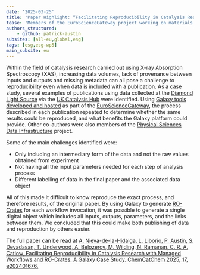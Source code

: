 ```yaml
---
date: '2025-03-25'
title: 'Paper Highlight: “Facilitating Reproducibility in Catalysis Research with Managed Workflows and RO-Crates: A Galaxy Case Study”'
tease: 'Members of the EuroScienceGateway project working on materials science use cases in the UK have co-authored a paper addressing reproducibility of catalysis experiments.'
authors_structured:
    - github: patrick-austin
subsites: [all-eu,global,esg]
tags: [esg,esg-wp5]
main_subsite: eu
---
```


Within the field of catalysis research carried out using X-ray Absorption Spectroscopy (XAS), increasing data volumes, lack of provenance between inputs and outputs and missing metadata can all pose a challenge to reproducibility even when data is included with a publication. As a case study, several examples of publications using data collected at the [Diamond Light Source](https://www.diamond.ac.uk/Home.html) via the [UK Catalysis Hub](https://ukcatalysishub.co.uk/) were identified. Using [Galaxy tools developed and hosted](https://materialsgalaxy.stfc.ac.uk/) as part of the [EuroScienceGateway](https://galaxyproject.org/projects/esg/), the process described in each publication repeated to determine whether the same results could be reproduced, and what benefits the Galaxy platform could provide. Other co-authors were also members of the [Physical Sciences Data Infrastructure](https://www.psdi.ac.uk/) project.

Some of the main challenges identified were:
- Only including an intermediary form of the data and not the raw values obtained from experiment
- Not having all the input parameters needed for each step of analysis process
- Different labelling of data in the final paper and the associated data object

All of this made it difficult to know reproduce the exact process, and therefore results, of the original paper. By using Galaxy to generate [RO-Crates](https://www.researchobject.org/ro-crate/) for each workflow invocation, it was possible to generate a single digital object which includes all inputs, outputs, parameters, and the links between them. We concluded that this could make both publishing of data and reproduction by others easier.

The full paper can be read at [A. Nieva-de-la-Hidalga, L. Liborio, P. Austin, S. Devadasan, T. Underwood, A. Belozerov, M. Wilding, N. Ramanan, C. R. A. Catlow, Facilitating Reproducibility in Catalysis Research with Managed Workflows and RO-Crates: A Galaxy Case Study. ChemCatChem 2025, 17, e202401676.](https://doi.org/10.1002/cctc.202401676)
